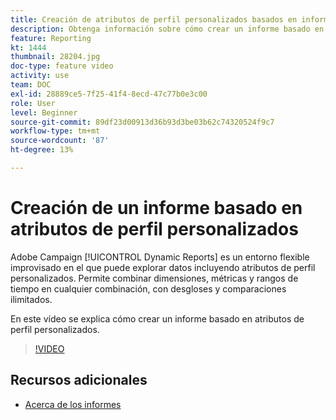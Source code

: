 ```yaml
---
title: Creación de atributos de perfil personalizados basados en informes
description: Obtenga información sobre cómo crear un informe basado en atributos de perfil personalizados.
feature: Reporting
kt: 1444
thumbnail: 28204.jpg
doc-type: feature video
activity: use
team: DOC
exl-id: 28889ce5-7f25-41f4-8ecd-47c77b0e3c00
role: User
level: Beginner
source-git-commit: 89df23d00913d36b93d3be03b62c74320524f9c7
workflow-type: tm+mt
source-wordcount: '87'
ht-degree: 13%

---
```


# Creación de un informe basado en atributos de perfil personalizados

Adobe Campaign [!UICONTROL Dynamic Reports] es un entorno flexible improvisado en el que puede explorar datos incluyendo atributos de perfil personalizados. Permite combinar dimensiones, métricas y rangos de tiempo en cualquier combinación, con desgloses y comparaciones ilimitados.

En este vídeo se explica cómo crear un informe basado en atributos de perfil personalizados.

>[!VIDEO](https://video.tv.adobe.com/v/28204?quality=12&learn=on)

## Recursos adicionales

* [Acerca de los informes](https://experienceleague.adobe.com/docs/campaign-standard/using/reporting/about-reporting/about-dynamic-reports.html?lang=en)
